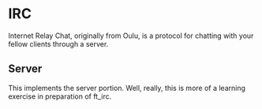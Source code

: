 <h1> IRC </h1>
Internet Relay Chat, originally from Oulu, is a protocol for chatting with your fellow clients through a server.
<h2> Server </h2>
This implements the server portion. Well, really, this is more of a learning exercise in preparation of ft_irc.
